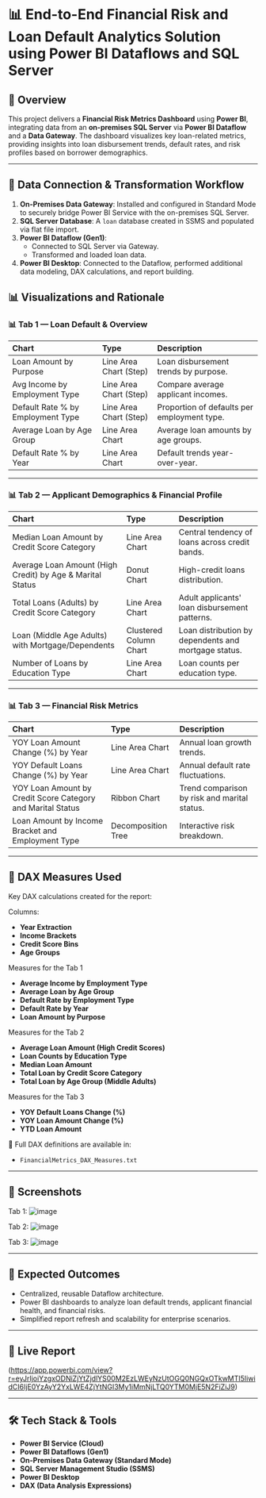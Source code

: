 # 📊 End-to-End Financial Risk and Loan Default Analytics Solution using Power BI Dataflows and SQL Server

## 📌 Overview

This project delivers a **Financial Risk Metrics Dashboard** using **Power BI**, integrating data from an **on-premises SQL Server** via **Power BI Dataflow** and a **Data Gateway**. The dashboard visualizes key loan-related metrics, providing insights into loan disbursement trends, default rates, and risk profiles based on borrower demographics.

---

## 🔌 Data Connection & Transformation Workflow

1. **On-Premises Data Gateway**: Installed and configured in Standard Mode to securely bridge Power BI Service with the on-premises SQL Server.
2. **SQL Server Database**: A `loan` database created in SSMS and populated via flat file import.
3. **Power BI Dataflow (Gen1)**: 
   - Connected to SQL Server via Gateway.
   - Transformed and loaded loan data.
4. **Power BI Desktop**: Connected to the Dataflow, performed additional data modeling, DAX calculations, and report building.

## 📊 Visualizations and Rationale

### 📊 Tab 1 — Loan Default & Overview
| Chart | Type | Description |
|:-------|:------------|:--------------|
| Loan Amount by Purpose | Line Area Chart (Step) | Loan disbursement trends by purpose. |
| Avg Income by Employment Type | Line Area Chart (Step) | Compare average applicant incomes. |
| Default Rate % by Employment Type | Line Area Chart (Step) | Proportion of defaults per employment type. |
| Average Loan by Age Group | Line Area Chart | Average loan amounts by age groups. |
| Default Rate % by Year | Line Area Chart | Default trends year-over-year. |

---

### 📊 Tab 2 — Applicant Demographics & Financial Profile
| Chart | Type | Description |
|:-------|:------------|:--------------|
| Median Loan Amount by Credit Score Category | Line Area Chart | Central tendency of loans across credit bands. |
| Average Loan Amount (High Credit) by Age & Marital Status | Donut Chart | High-credit loans distribution. |
| Total Loans (Adults) by Credit Score Category | Line Area Chart | Adult applicants' loan disbursement patterns. |
| Loan (Middle Age Adults) with Mortgage/Dependents | Clustered Column Chart | Loan distribution by dependents and mortgage status. |
| Number of Loans by Education Type | Line Area Chart | Loan counts per education type. |

---

### 📊 Tab 3 — Financial Risk Metrics
| Chart | Type | Description |
|:-------|:------------|:--------------|
| YOY Loan Amount Change (%) by Year | Line Area Chart | Annual loan growth trends. |
| YOY Default Loans Change (%) by Year | Line Area Chart | Annual default rate fluctuations. |
| YOY Loan Amount by Credit Score Category and Marital Status | Ribbon Chart | Trend comparison by risk and marital status. |
| Loan Amount by Income Bracket and Employment Type | Decomposition Tree | Interactive risk breakdown. |

---

## 📐 DAX Measures Used

Key DAX calculations created for the report:

Columns:

- **Year Extraction**
- **Income Brackets**
- **Credit Score Bins**
- **Age Groups**
  
Measures for the Tab 1

- **Average Income by Employment Type**
- **Average Loan by Age Group**
- **Default Rate by Employment Type**
- **Default Rate by Year**
- **Loan Amount by Purpose**

Measures for the Tab 2

- **Average Loan Amount (High Credit Scores)**
- **Loan Counts by Education Type**
- **Median Loan Amount**
- **Total Loan by Credit Score Category**
- **Total Loan by Age Group (Middle Adults)**
  
Measures for the Tab 3

- **YOY Default Loans Change (%)**
- **YOY Loan Amount Change (%)**
- **YTD Loan Amount**

📄 Full DAX definitions are available in:
- `FinancialMetrics_DAX_Measures.txt`

---

## 📸 Screenshots

Tab 1:
![image](https://github.com/user-attachments/assets/64fb5dcf-719a-45bb-8d07-4bd367f8cb8f)

Tab 2:
![image](https://github.com/user-attachments/assets/114c554d-f810-451b-aad4-014ec2ae5742)

Tab 3:
![image](https://github.com/user-attachments/assets/7a2bc1ed-eef7-4097-aee4-c55c3f3a2621)

---

## 📌 Expected Outcomes

- Centralized, reusable Dataflow architecture.
- Power BI dashboards to analyze loan default trends, applicant financial health, and financial risks.
- Simplified report refresh and scalability for enterprise scenarios.

---

## 📸 Live Report

(https://app.powerbi.com/view?r=eyJrIjoiYzgxODNiZjYtZjdlYS00M2EzLWEyNzUtOGQ0NGQxOTkwMTI5IiwidCI6IjE0YzAyY2YxLWE4ZjYtNGI3My1iMmNjLTQ0YTM0MjE5N2FiZiJ9)

---

## 🛠️ Tech Stack & Tools

- **Power BI Service (Cloud)**
- **Power BI Dataflows (Gen1)**
- **On-Premises Data Gateway (Standard Mode)**
- **SQL Server Management Studio (SSMS)**
- **Power BI Desktop**
- **DAX (Data Analysis Expressions)**

